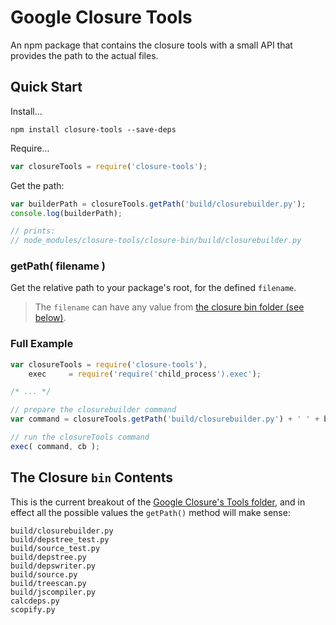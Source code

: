 # Google Closure Tools

An npm package that contains the closure tools with a small API that provides the path to the actual files.

## Quick Start

Install...
```shell
npm install closure-tools --save-deps
```

Require...

```js
var closureTools = require('closure-tools');
```

Get the path:

```js
var builderPath = closureTools.getPath('build/closurebuilder.py');
console.log(builderPath);

// prints:
// node_modules/closure-tools/closure-bin/build/closurebuilder.py
```
### getPath( filename )

Get the relative path to your package's root, for the defined `filename`.

> The `filename` can have any value from [the closure bin folder (see below)](#the-closure-bin-contents).

### Full Example

```js
var closureTools = require('closure-tools'),
    exec     = require('require('child_process').exec');

/* ... */

// prepare the closurebuilder command
var command = closureTools.getPath('build/closurebuilder.py') + ' ' + buildOptions;

// run the closureTools command
exec( command, cb );
```

## The Closure `bin` Contents

This is the current breakout of the [Google Closure's Tools folder][closure-bin], and in effect all the possible values the `getPath()` method will make sense:

```text
build/closurebuilder.py
build/depstree_test.py
build/source_test.py
build/depstree.py
build/depswriter.py
build/source.py
build/treescan.py
build/jscompiler.py
calcdeps.py
scopify.py
```

[closure-bin]: http://code.google.com/p/closure-library/source/browse/#git%2Fclosure%2Fbin "Google closure bin folder"
